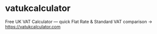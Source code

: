 # vatukcalculator
Free UK VAT Calculator — quick Flat Rate &amp; Standard VAT comparison → https://vatukcalculator.com
